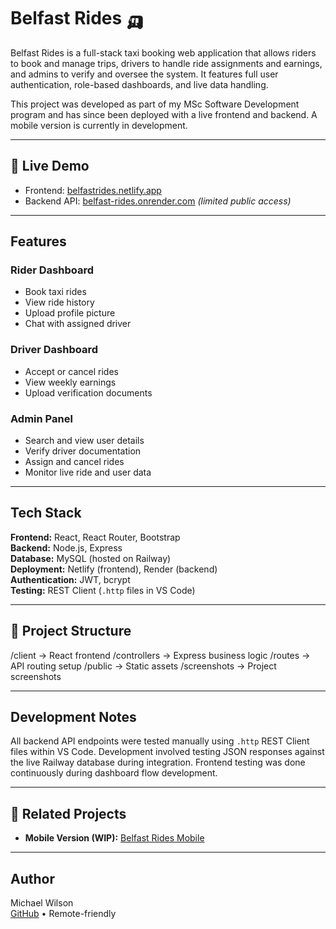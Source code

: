 # Belfast Rides 🛺

Belfast Rides is a full-stack taxi booking web application that allows riders to book and manage trips, drivers to handle ride assignments and earnings, and admins to verify and oversee the system. It features full user authentication, role-based dashboards, and live data handling.

This project was developed as part of my MSc Software Development program and has since been deployed with a live frontend and backend. A mobile version is currently in development.

---

## 🔗 Live Demo

- Frontend: [belfastrides.netlify.app](https://belfastrides.netlify.app)  
- Backend API: [belfast-rides.onrender.com](https://belfast-rides.onrender.com) *(limited public access)*

---

##  Features

### Rider Dashboard
- Book taxi rides
- View ride history
- Upload profile picture
- Chat with assigned driver

### Driver Dashboard
- Accept or cancel rides
- View weekly earnings
- Upload verification documents

### Admin Panel
- Search and view user details
- Verify driver documentation
- Assign and cancel rides
- Monitor live ride and user data

---

## Tech Stack

**Frontend:** React, React Router, Bootstrap  
**Backend:** Node.js, Express  
**Database:** MySQL (hosted on Railway)  
**Deployment:** Netlify (frontend), Render (backend)  
**Authentication:** JWT, bcrypt  
**Testing:** REST Client (`.http` files in VS Code)

---

## 📁 Project Structure

/client → React frontend
/controllers → Express business logic
/routes → API routing setup
/public → Static assets
/screenshots → Project screenshots


---

##  Development Notes

All backend API endpoints were tested manually using `.http` REST Client files within VS Code. Development involved testing JSON responses against the live Railway database during integration. Frontend testing was done continuously during dashboard flow development.

---

## 📱 Related Projects

- **Mobile Version (WIP):** [Belfast Rides Mobile](https://github.com/mwilson35/Belfast-Rides-Mobile)

---

##  Author

Michael Wilson  
[GitHub](https://github.com/mwilson35) • Remote-friendly 
